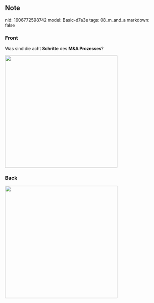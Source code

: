 ## Note
nid: 1606772598742
model: Basic-d7a3e
tags: 08_m_and_a
markdown: false

### Front
<p>Was sind die acht <b>Schritte</b> des <b>M&A Prozesses</b>?
<p><img src="124bctHbXQve6sg9aDXz.png" style="width: 366px;">

### Back
<p><img src="126QtnJxhPUvNKTGxD8N.png" style="width: 366px;">
